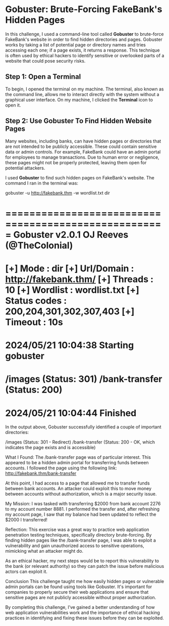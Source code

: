 # Gobuster: Brute-Forcing FakeBank's Hidden Pages

In this challenge, I used a command-line tool called **Gobuster** to brute-force FakeBank's website in order to find hidden directories and pages. Gobuster works by taking a list of potential page or directory names and tries accessing each one; if a page exists, it returns a response. This technique is often used by ethical hackers to identify sensitive or overlooked parts of a website that could pose security risks.

## Step 1: Open a Terminal

To begin, I opened the terminal on my machine. The terminal, also known as the command line, allows me to interact directly with the system without a graphical user interface. On my machine, I clicked the **Terminal** icon to open it.

## Step 2: Use Gobuster To Find Hidden Website Pages

Many websites, including banks, can have hidden pages or directories that are not intended to be publicly accessible. These could contain sensitive data or admin controls. For example, FakeBank could have an admin portal for employees to manage transactions. Due to human error or negligence, these pages might not be properly protected, leaving them open for potential attackers.

I used **Gobuster** to find such hidden pages on FakeBank's website. The command I ran in the terminal was:

gobuster -u http://fakebank.thm -w wordlist.txt dir

=====================================================
Gobuster v2.0.1              OJ Reeves (@TheColonial)
=====================================================
[+] Mode         : dir
[+] Url/Domain   : http://fakebank.thm/
[+] Threads      : 10
[+] Wordlist     : wordlist.txt
[+] Status codes : 200,204,301,302,307,403
[+] Timeout      : 10s
=====================================================
2024/05/21 10:04:38 Starting gobuster
=====================================================
/images (Status: 301)
/bank-transfer (Status: 200)
=====================================================
2024/05/21 10:04:44 Finished
=====================================================

In the output above, Gobuster successfully identified a couple of important directories:

/images (Status: 301 - Redirect)
/bank-transfer (Status: 200 - OK, which indicates the page exists and is accessible)

What I Found:
The /bank-transfer page was of particular interest. This appeared to be a hidden admin portal for transferring funds between accounts. I followed the page using the following link:
http://fakebank.thm/bank-transfer

At this point, I had access to a page that allowed me to transfer funds between bank accounts. An attacker could exploit this to move money between accounts without authorization, which is a major security issue.

My Mission:
I was tasked with transferring $2000 from bank account 2276 to my account number 8881. I performed the transfer and, after refreshing my account page, I saw that my balance had been updated to reflect the $2000 I transferred!

Reflection:
This exercise was a great way to practice web application penetration testing techniques, specifically directory brute-forcing. By finding hidden pages like the /bank-transfer page, I was able to exploit a vulnerability and gain unauthorized access to sensitive operations, mimicking what an attacker might do.

As an ethical hacker, my next steps would be to report this vulnerability to the bank (or relevant authority) so they can patch the issue before malicious actors can exploit it.

Conclusion
This challenge taught me how easily hidden pages or vulnerable admin portals can be found using tools like Gobuster. It's important for companies to properly secure their web applications and ensure that sensitive pages are not publicly accessible without proper authorization.

By completing this challenge, I’ve gained a better understanding of how web application vulnerabilities work and the importance of ethical hacking practices in identifying and fixing these issues before they can be exploited.
